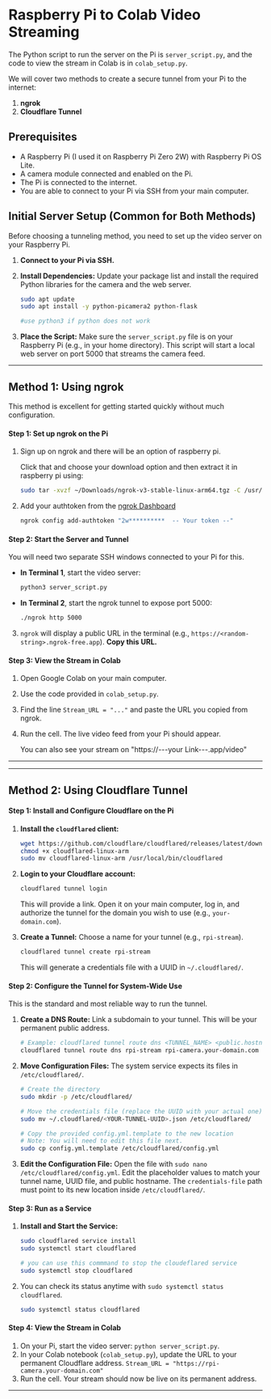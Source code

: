 # Raspberry Pi to Colab Video Streaming

The Python script to run the server on the Pi is `server_script.py`, and the code to view the stream in Colab is in `colab_setup.py`.

We will cover two methods to create a secure tunnel from your Pi to the internet:
1.  **ngrok**
2.  **Cloudflare Tunnel**

## Prerequisites

- A Raspberry Pi (I used it on Raspberry Pi Zero 2W) with Raspberry Pi OS Lite.
- A camera module connected and enabled on the Pi.
- The Pi is connected to the internet.
- You are able to connect to your Pi via SSH from your main computer.

## Initial Server Setup (Common for Both Methods)

Before choosing a tunneling method, you need to set up the video server on your Raspberry Pi.

1.  **Connect to your Pi via SSH.**

2.  **Install Dependencies:**
    Update your package list and install the required Python libraries for the camera and the web server.
    ```bash
    sudo apt update
    sudo apt install -y python-picamera2 python-flask

    #use python3 if python does not work
    ```

3.  **Place the Script:**
    Make sure the `server_script.py` file is on your Raspberry Pi (e.g., in your home directory). This script will start a local web server on port 5000 that streams the camera feed.

---

## Method 1: Using ngrok

This method is excellent for getting started quickly without much configuration.

#### Step 1: Set up ngrok on the Pi

1.  Sign up on ngrok and there will be an option of raspberry pi.
    
    Click that and choose your download option and then extract it in raspberry pi using:
    ```bash
    sudo tar -xvzf ~/Downloads/ngrok-v3-stable-linux-arm64.tgz -C /usr/local/bin
    ```

2.  Add your authtoken from the [ngrok Dashboard](https://dashboard.ngrok.com/get-started/your-authtoken)
    ```bash
    ngrok config add-authtoken "2w**********  -- Your token --"
    ```

#### Step 2: Start the Server and Tunnel

You will need two separate SSH windows connected to your Pi for this.

-   **In Terminal 1**, start the video server:
    ```bash
    python3 server_script.py
    ```

-   **In Terminal 2**, start the ngrok tunnel to expose port 5000:
    ```bash
    ./ngrok http 5000
    ```

3.  `ngrok` will display a public URL in the terminal (e.g., `https://<random-string>.ngrok-free.app`). **Copy this URL.**

#### Step 3: View the Stream in Colab

1.  Open Google Colab on your main computer.
2.  Use the code provided in `colab_setup.py`.
3.  Find the line `Stream_URL = "..."` and paste the URL you copied from ngrok.
4.  Run the cell. The live video feed from your Pi should appear.

    You can also see your stream on "https://---your Link---.app/video"

---

---

## Method 2: Using Cloudflare Tunnel


#### Step 1: Install and Configure Cloudflare on the Pi

1.  **Install the `cloudflared` client:**
    ```bash
    wget https://github.com/cloudflare/cloudflared/releases/latest/download/cloudflared-linux-arm
    chmod +x cloudflared-linux-arm
    sudo mv cloudflared-linux-arm /usr/local/bin/cloudflared
    ```
2.  **Login to your Cloudflare account:**
    ```bash
    cloudflared tunnel login
    ```
    This will provide a link. Open it on your main computer, log in, and authorize the tunnel for the domain you wish to use (e.g., `your-domain.com`).

3.  **Create a Tunnel:** Choose a name for your tunnel (e.g., `rpi-stream`).
    ```bash
    cloudflared tunnel create rpi-stream
    ```
    This will generate a credentials file with a UUID in `~/.cloudflared/`.

#### Step 2: Configure the Tunnel for System-Wide Use

This is the standard and most reliable way to run the tunnel.

1.  **Create a DNS Route:** Link a subdomain to your tunnel. This will be your permanent public address.
    ```bash
    # Example: cloudflared tunnel route dns <TUNNEL_NAME> <public.hostname.com>
    cloudflared tunnel route dns rpi-stream rpi-camera.your-domain.com
    ```
2.  **Move Configuration Files:** The system service expects its files in `/etc/cloudflared/`.
    ```bash
    # Create the directory
    sudo mkdir -p /etc/cloudflared/

    # Move the credentials file (replace the UUID with your actual one)
    sudo mv ~/.cloudflared/<YOUR-TUNNEL-UUID>.json /etc/cloudflared/

    # Copy the provided config.yml.template to the new location
    # Note: You will need to edit this file next.
    sudo cp config.yml.template /etc/cloudflared/config.yml
    ```
3.  **Edit the Configuration File:**
    Open the file with `sudo nano /etc/cloudflared/config.yml`. Edit the placeholder values to match your tunnel name, UUID file, and public hostname. The `credentials-file` path must point to its new location inside `/etc/cloudflared/`.

#### Step 3: Run as a Service

1.  **Install and Start the Service:**
    ```bash
    sudo cloudflared service install
    sudo systemctl start cloudflared
    ```
    ```bash
    # you can use this commmand to stop the cloudeflared service
    sudo systemctl stop cloudflared
    ```
2.  You can check its status anytime with `sudo systemctl status cloudflared`.
    ```bash
    sudo systemctl status cloudflared
    ```

#### Step 4: View the Stream in Colab

1.  On your Pi, start the video server: `python server_script.py`.
2.  In your Colab notebook (`colab_setup.py`), update the URL to your permanent Cloudflare address.
    `Stream_URL = "https://rpi-camera.your-domain.com"`
3.  Run the cell. Your stream should now be live on its permanent address.

---